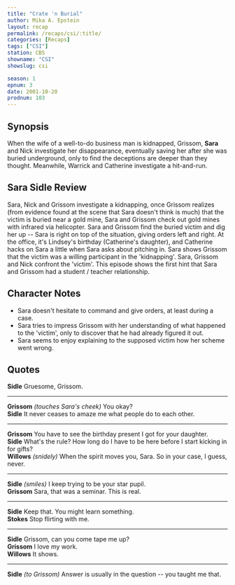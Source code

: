 ```yaml
---
title: "Crate 'n Burial"
author: Mika A. Epstein
layout: recap
permalink: /recaps/csi/:title/
categories: [Recaps]
tags: ["CSI"]
station: CBS
showname: "CSI"
showslug: csi

season: 1
epnum: 3
date: 2001-10-20
prodnum: 103  
---
```


## Synopsis

When the wife of a well-to-do business man is kidnapped, Grissom, **Sara** and Nick investigate her disappearance, eventually saving her after she was buried underground, only to find the deceptions are deeper than they thought. Meanwhile, Warrick and Catherine investigate a hit-and-run.

## Sara Sidle Review

Sara, Nick and Grissom investigate a kidnapping, once Grissom realizes (from evidence found at the scene that Sara doesn't think is much) that the victim is buried near a gold mine, Sara and Grissom check out gold mines with infrared via helicopter. Sara and Grissom find the buried victim and dig her up -- Sara is right on top of the situation, giving orders left and right. At the office, it's Lindsey's birthday (Catherine's daughter), and Catherine hacks on Sara a little when Sara asks about pitching in. Sara shows Grissom that the victim was a willing participant in the 'kidnapping'. Sara, Grissom and Nick confront the 'victim'. This episode shows the first hint that Sara and Grissom had a student / teacher relationship.

## Character Notes

* Sara doesn't hesitate to command and give orders, at least during a case.  
* Sara tries to impress Grissom with her understanding of what happened to the 'victim', only to discover that he had already figured it out.  
* Sara seems to enjoy explaining to the supposed victim how her scheme went wrong.

## Quotes

**Sidle** Gruesome, Grissom.  

- - -

**Grissom** _(touches Sara's cheek)_ You okay?  
**Sidle** It never ceases to amaze me what people do to each other.  

- - -

**Grissom** You have to see the birthday present I got for your daughter.  
**Sidle** What's the rule? How long do I have to be here before I start kicking in for gifts?  
**Willows** _(snidely)_ When the spirit moves you, Sara. So in your case, I guess, never.  

- - -

**Sidle** _(smiles)_ I keep trying to be your star pupil.  
**Grissom** Sara, that was a seminar. This is real.  

- - -

**Sidle** Keep that. You might learn something.  
**Stokes** Stop flirting with me.  

- - -

**Sidle** Grissom, can you come tape me up?  
**Grissom** I love my work.  
**Willows** It shows.  

- - -

**Sidle** _(to Grissom)_ Answer is usually in the question -- you taught me that.

